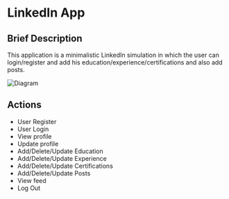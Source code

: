 
# LinkedIn App

## Brief Description

This application is a minimalistic LinkedIn simulation in which the user can login/register and add his education/experience/certifications and also add posts.

![Diagram](https://github.com/AndreiDogarel/PAO/assets/75136445/52043dce-b14b-439f-8c99-13c5902ac495)


## Actions

- User Register
- User Login 
- View profile
- Update profile
- Add/Delete/Update Education
- Add/Delete/Update Experience
- Add/Delete/Update Certifications
- Add/Delete/Update Posts
- View feed
- Log Out
